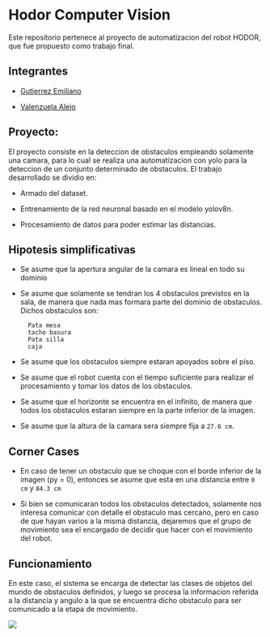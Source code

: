 # Hodor Computer Vision

Este repositorio pertenece al proyecto de automatizacion del robot HODOR, que fue propuesto como trabajo final.

## Integrantes 

- [Gutierrez Emiliano](https://github.com/emigutierr)

- [Valenzuela Alejo](https://github.com/AlejoValenzuela73)

## Proyecto:

El proyecto consiste en la deteccion de obstaculos empleando solamente una camara, para lo cual se realiza una automatizacion con yolo para la deteccion de un conjunto determinado de obstaculos.
El trabajo desarrollado se dividio en:

- Armado del dataset.

- Entrenamiento de la red neuronal basado en el modelo yolov8n.

- Procesamiento de datos para poder estimar las distancias.

## Hipotesis simplificativas

- Se asume que la apertura angular de la camara es lineal en todo su dominio

- Se asume que solamente se tendran los 4 obstaculos previstos en la sala, de manera que nada mas formara parte del dominio de obstaculos. Dichos obstaculos son:

        Pata mesa
        tacho basura
        Pata silla
        caja

- Se asume que los obstaculos siempre estaran apoyados sobre el piso.

- Se asume que el robot cuenta con el tiempo suficiente para realizar el procesamiento y tomar los datos de los obstaculos.

- Se asume que el horizonte se encuentra en el infinito, de manera que todos los obstaculos estaran siempre en la parte inferior de la imagen.

- Se asume que la altura de la camara sera siempre fija a `27.6 cm`.

## Corner Cases

- En caso de tener un obstaculo que se choque con el borde inferior de la imagen (py = 0), entonces se asume que esta en una distancia entre `0 cm` y `84.3 cm`

- Si bien se comunicaran todos los obstaculos detectados, solamente nos interesa comunicar con detalle el obstaculo mas cercano, pero en caso de que hayan varios a la misma distancia, dejaremos que el grupo de movimiento sea el encargado de decidir que hacer con el movimiento del robot.

## Funcionamiento

En este caso, el sistema se encarga de detectar las clases de objetos del mundo de obstaculos definidos, y luego se procesa la informacion referida a la distancia y angulo a la que se encuentra dicho obstaculo para ser comunicado a la etapa de movimiento.

<a href="https://github.com/AlejoValenzuela73/HodorComputerVision"> <img src="./HODOR_detection.gif"> </a>
